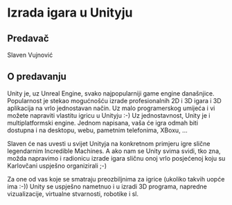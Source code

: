 # Izrada igara u Unityju

## Predavač
Slaven Vujnović

## O predavanju
Unity je, uz Unreal Engine, svako najpopularniji game engine današnjice. Popularnost je stekao mogućnošću izrade profesionalnih 2D i 3D igara i 3D aplikacija na vrlo jednostavan način. Uz malo programerskog umijeća i vi možete napraviti vlastitu igricu u Unityju :-) Uz jednostavnost, Unity je i multiplatformski engine. Jednom napisana, vaša će igra odmah biti dostupna i na desktopu, webu, pametnim telefonima, XBoxu, ...

Slaven će nas uvesti u svijet Unityja na konkretnom primjeru igre slične legendarnim Incredible Machines. A ako nam se Unity svima svidi, tko zna, možda napravimo i radionicu izrade igara sličnu onoj vrlo posjećenoj koju su Karlovčani uspješno organizirali ;-)

Za one od vas koje se smatraju preozbiljnima za igrice (ukoliko takvih uopće ima :-)) Unity se uspješno nametnuo i u izradi 3D programa, napredne vizualizacije, virtualne stvarnosti, robotike i sl.